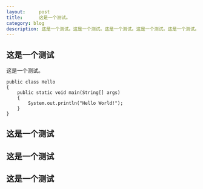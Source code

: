 ```yaml
---
layout:     post
title:      这是一个测试。
category: blog
description: 这是一个测试。这是一个测试。这是一个测试。这是一个测试。这是一个测试。
---
```


## 这是一个测试

这是一个测试。

    public class Hello
    {
	    public static void main(String[] args)
	    {
		    System.out.println("Hello World!");
	    }
    }

## 这是一个测试


## 这是一个测试


## 这是一个测试
